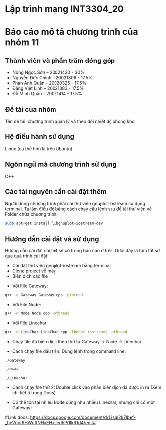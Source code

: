 # Lập trình mạng INT3304_20
# Báo cáo mô tả chương trình của nhóm 11

## Thành viên và phần trăm đóng góp
* Nông Ngọc Sơn – 20021430 - 30%
* Nguyễn Đức Chính – 20021306 - 17.5%
* Phan Anh Quân -  20020325 - 17.5%
* Đặng Việt Linh – 20021383 - 17.5%
* Đỗ Minh Quân - 20021414 - 17.5%

## Đề tài của nhóm
Tên đề tài: chương trình quản lý và theo dõi nhiệt độ phòng kho

## Hệ điều hành sử dụng
Linux (cụ thể hơn là trên Ubuntu)

## Ngôn ngữ mà chương trình sử dụng
C++

## Các tài nguyên cần cài đặt thêm
Người dùng chương trình phải cài thư viện gnuplot-iostream sử dụng terminal.
Ta làm điều đó bằng cách chạy câu lệnh sau để tải thư viện về Folder chứa chương trình: 
```bash
sudo apt-get install libgnuplot-iostream-dev
```

## Hướng dẫn cài đặt và sử dụng
Hướng dẫn cài đặt chi tiết sẽ có trong báo cáo ở trên. 
Dưới đây là tóm tắt sơ qua quá trình cài đặt:
* Cài đặt thư viện gnuplot-iostream bằng terminal
* Clone project về máy
* Biên dịch các file 
+ Với File Gateway:
```bash
g++ -o Gateway Gateway.cpp -pthread
```
+ Với File Node:
 ```bash
g++ -o Node Node.cpp -pthread
```
+ Với File Linechar
 ```bash
g++ -o LineChar LineChar.cpp -lboost_iostreams -pthread
```
* Chạy file đã biên dịch theo thứ tự Gateway -> Node -> Linechar
+ Cách chạy file đầu tiên: Dùng lệnh trong command line:
 ```bash
./Gateway 
```
 ```bash
./Node
```
 ```bash
./Linechar
```
+ Cách chạy file thứ 2: Double click vào phần biên dịch đã được in ra (Xem chi tiết ở trong Docs)

* Có thể tồn tại nhiều Node cũng như nhiều Linechar, nhưng chỉ có một Gateway!


#Link docs: https://docs.google.com/document/d/13sal2k7Ibef-_heVnot6HWuRNHxEHxeedhPi1IkR1d4/edit#

